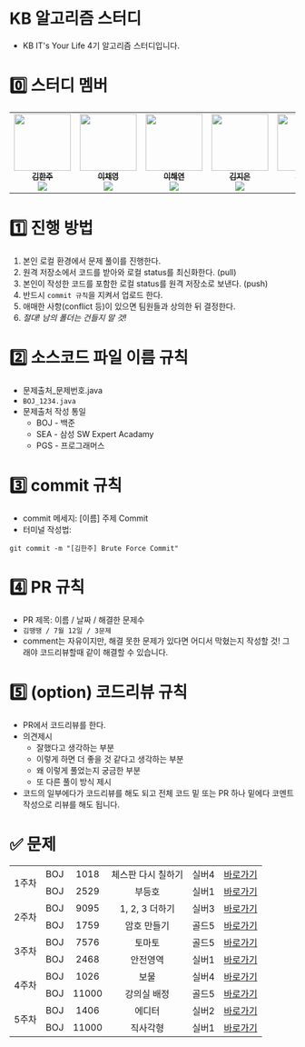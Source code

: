 # KB 알고리즘 스터디

- KB IT's Your Life 4기 알고리즘 스터디입니다.

# 0️⃣ 스터디 멤버

<table>
    <tr>
        <td align="center">
	    <a href="https://github.com/rlagkswn00">
	    	<img src="https://avatars.githubusercontent.com/u/56250226?v=4" width="100px;" alt=""/>
	    	<br/>
	    	<sub>
	    	<b>김한주</b>
	    	<br/>
	    	<img src="https://us-central1-progress-markdown.cloudfunctions.net/progress/100"/>
	        </sub>
	    </a>
	    <br />
	</td>
        <td align="center">
	    <a href="https://github.com/lcy923">
	    	<img src="https://avatars.githubusercontent.com/u/81132057?v=4" width="100px;" alt=""/>
	    	<br/>
	    	<sub>
	    	<b>이채영</b>
	    	<br/>
	    	<img src="https://us-central1-progress-markdown.cloudfunctions.net/progress/100"/>
	        </sub>
	    </a>
	    <br />
	</td>
        <td align="center">
	    <a href="https://github.com/gaamjaa">
	    	<img src="https://avatars.githubusercontent.com/u/49315208?v=4" width="100px;" alt=""/>
	    	<br/>
	    	<sub>
	    	<b>이해연</b>
	    	<br/>
	    	<img src="https://us-central1-progress-markdown.cloudfunctions.net/progress/100"/>
	        </sub>
	    </a>
	    <br />
	</td>
	<td align="center">
	    <a href="https://github.com/mellykim123">
	    	<img src="https://avatars.githubusercontent.com/u/78676660?v=4" width="100px;" alt=""/>
	    	<br/>
	    	<sub>
	    	<b>김지은</b>
	    	<br/>
	    	<img src="https://us-central1-progress-markdown.cloudfunctions.net/progress/100"/>
	        </sub>
	    </a>
	    <br />
	</td>
	<td align="center">
	    <a href="https://github.com/kseop">
	    	<img src="https://avatars.githubusercontent.com/u/42964809?v=4" width="100px;" alt=""/>
	    	<br/>
	    	<sub>
	    	<b>강태섭</b>
	    	<br/>
	    	<img src="https://us-central1-progress-markdown.cloudfunctions.net/progress/100"/>
	        </sub>
	    </a>
	    <br />
	</td>
    </tr>
</table>

# 1️⃣ 진행 방법

1. 본인 로컬 환경에서 문제 풀이를 진행한다.
2. 원격 저장소에서 코드를 받아와 로컬 status를 최신화한다. (pull)
3. 본인이 작성한 코드를 포함한 로컬 status를 원격 저장소로 보낸다. (push)
4. 반드시 `commit 규칙`을 지켜서 업로드 한다.
5. 애매한 사항(conflict 등)이 있으면 팀원들과 상의한 뒤 결정한다.
6. _절대! 남의 폴더는 건들지 말 것!_

# 2️⃣ 소스코드 파일 이름 규칙

- 문제출처\_문제번호.java
- `BOJ_1234.java`
- 문제출처 작성 통일
  - BOJ - 백준
  - SEA - 삼성 SW Expert Acadamy
  - PGS - 프로그래머스

# 3️⃣ commit 규칙

- commit 메세지: [이름] 주제 Commit
- 터미널 작성법:

```shell
git commit -m "[김한주] Brute Force Commit"
```

# 4️⃣ PR 규칙

- PR 제목: 이름 / 날짜 / 해결한 문제수
- `김땡땡 / 7월 12일 / 3문제`
- comment는 자유이지만, 해결 못한 문제가 있다면 어디서 막혔는지 작성할 것! 그래야 코드리뷰할때 같이 해결할 수 있습니다.

# 5️⃣ (option) 코드리뷰 규칙

- PR에서 코드리뷰를 한다.
- 의견제시
  - 잘했다고 생각하는 부분
  - 이렇게 하면 더 좋을 것 같다고 생각하는 부분
  - 왜 이렇게 풀었는지 궁금한 부분
  - 또 다른 풀이 방식 제시
- 코드의 일부에다가 코드리뷰를 해도 되고 전체 코드 밑 또는 PR 하나 밑에다 코멘트 작성으로 리뷰를 해도 됩니다.

# ✅ 문제

<table>
    <!-- 23.07.10 문제 -->
    <tr style="text-align: center">
        <td rowspan="2">1주차</td>
        <td>BOJ</td><td>1018</td><td>체스판 다시 칠하기</td><td>실버4</td>
        <td><a href="https://www.acmicpc.net/problem/1018">바로가기</a></td>
    </tr>
    <tr style="text-align: center">
        <td>BOJ</td><td>2529</td><td>부등호</td><td>실버1</td>
        <td><a href="https://www.acmicpc.net/problem/2529">바로가기</a></td>
    </tr>
	<tr style="text-align: center">
        <td rowspan="2">2주차</td>
        <td>BOJ</td><td>9095</td><td>1, 2, 3 더하기</td><td>실버3</td>
        <td><a href="https://www.acmicpc.net/problem/9095">바로가기</a></td>
    </tr>
    <tr style="text-align: center">
        <td>BOJ</td><td>1759</td><td>암호 만들기</td><td>골드5</td>
        <td><a href="https://www.acmicpc.net/problem/1759">바로가기</a></td>
    </tr>
	<!-- 23.08.05 문제 -->
    <tr style="text-align: center">
        <td rowspan="2">3주차</td>
        <td>BOJ</td><td>7576</td><td>토마토</td><td>골드5</td>
        <td><a href="https://www.acmicpc.net/problem/7576">바로가기</a></td>
    </tr>
    <tr style="text-align: center">
        <td>BOJ</td><td>2468</td><td>안전영역</td><td>실버1</td>
        <td><a href="https://www.acmicpc.net/problem/2468">바로가기</a></td>
    </tr>
	<tr style="text-align: center">
        <td rowspan="2">4주차</td>
        <td>BOJ</td><td>1026</td><td>보물</td><td>실버4</td>
        <td><a href="https://www.acmicpc.net/problem/1026">바로가기</a></td>
    </tr>
    <tr style="text-align: center">
        <td>BOJ</td><td>11000</td><td>강의실 배정</td><td>골드5</td>
        <td><a href="https://www.acmicpc.net/problem/11000">바로가기</a></td>
    </tr>
	<tr style="text-align: center">
        <td rowspan="2">5주차</td>
        <td>BOJ</td><td>1406</td><td>에디터</td><td>실버2</td>
        <td><a href="https://www.acmicpc.net/problem/1406">바로가기</a></td>
    </tr>
	<tr style="text-align: center">
        <td>BOJ</td><td>11000</td><td>직사각형</td><td>실버1</td>
        <td><a href="https://www.acmicpc.net/problem/2527">바로가기</a></td>
    </tr>
</table>
